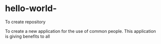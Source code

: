 # hello-world-

To create repository


To create a new application for the use of common people.
This application is giving benefits to all
